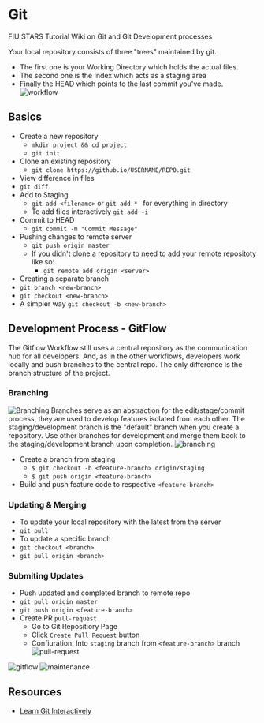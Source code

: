# Git
FIU STARS Tutorial Wiki on Git and Git Development processes

Your local repository consists of three "trees" maintained by git. 
* The first one is your Working Directory which holds the actual files. 
* The second one is the Index which acts as a staging area 
* Finally the HEAD which points to the last commit you've made.
![workflow](http://rogerdudler.github.io/git-guide/img/trees.png)

## Basics
  * Create a new repository
    * `mkdir project && cd project`
    * `git init`
  * Clone an existing repository
    * `git clone https://github.io/USERNAME/REPO.git`
  * View difference in files
   * `git diff`
  * Add to Staging
    * `git add <filename>` or `git add * ` for everything in directory
    * To add files interactively `git add -i`
  * Commit to HEAD
    * `git commit -m "Commit Message"`
  * Pushing changes to remote server
    * `git push origin master`
    * If you didn't clone a repository to need to add your remote repositoty like so:
      * `git remote add origin <server>`
  * Creating a separate branch
   * `git branch <new-branch>`
   * `git checkout <new-branch>`
   * A simpler way `git checkout -b <new-branch>`


## Development Process - GitFlow
The Gitflow Workflow still uses a central repository as the communication hub for all developers. And, as in the other workflows, developers work locally and push branches to the central repo. The only difference is the branch structure of the project.

### Branching
![Branching](https://www.atlassian.com/git/images/tutorials/collaborating/using-branches/hero.svg)
Branches serve as an abstraction for the edit/stage/commit process, they are used to develop features isolated from each other. The staging/development branch is the "default" branch when you create a repository. 
Use other branches for development and merge them back to the staging/development branch upon completion.
![branching](http://rogerdudler.github.io/git-guide/img/branches.png)
  * Create a branch from staging
    * `$ git checkout -b <feature-branch> origin/staging`
    * `$ git push origin <feature-branch>`
  * Build and push feature code to respective `<feature-branch>`

### Updating & Merging
 * To update your local repository with the latest from the server
  * `git pull`
 * To update a specific branch
  * `git checkout <branch>` 
  * `git pull origin <branch>`

### Submiting Updates
 * Push updated and completed branch to remote repo
  * `git pull origin master`
  * `git push origin <feature-branch>`
 * Create PR `pull-request`
   * Go to Git Repositiory Page
   * Click `Create Pull Request` button
   * Confiuration: Into `staging` branch from `<feature-branch>` branch
     ![pull-request](https://guides.github.com/activities/hello-world/create-pr.png) 

![gitflow](https://www.atlassian.com/git/images/tutorials/collaborating/comparing-workflows/gitflow-workflow/01.svg)
![maintenance](https://www.atlassian.com/git/images/tutorials/collaborating/comparing-workflows/gitflow-workflow/05.svg)


## Resources
* [Learn Git Interactively](https://try.github.io/levels/1/challenges/1)

